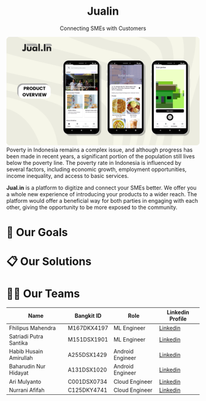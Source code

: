 <h1 align="center">Jualin</h1>
<p align="center">Connecting SMEs with Customers</p>

![Overview Banner!](img/overview.png "Overview Banner")
Poverty in Indonesia remains a complex issue, and although progress has been made in recent years, a significant portion of the population still lives below the poverty line. The poverty rate in Indonesia is influenced by several factors, including economic growth, employment opportunities, income inequality, and access to basic services.

**Jual.in** is a platform to digitize and connect your SMEs better. We offer you a whole new experience of introducing your products to a wider reach. The platform would offer a beneficial way for both parties in engaging with each other, giving the opportunity to be more exposed to the community.

# 🎯 Our Goals


# 📋 Our Solutions

# 👷‍♂️ Our Teams
| Name                   | Bangkit ID  | Role             | Linkedin Profile                                                        |
| ---------------------- | ----------  | ---------------- | ----------------------------------------------------------------------- |
| Fhilipus Mahendra      | M167DKX4197 | ML Engineer      | [Linkedin](https://www.linkedin.com/in/fhlpmah)                         |
| Satriadi Putra Santika | M151DSX1901 | ML Engineer      | [Linkedin](https://www.linkedin.com/in/spsantika)                       |
| Habib Husain Amirullah | A255DSX1429 | Android Engineer | [Linkedin](https://www.linkedin.com/in/amirullah13/)                    |
| Baharudin Nur Hidayat  | A131DSX1020 | Android Engineer | [Linkedin](https://www.linkedin.com/in/baharudin-nur-hidayat-432522203) |
| Ari Mulyanto           | C001DSX0734 | Cloud Engineer   | [Linkedin](https://www.linkedin.com/in/ari-mulyanto-b61324200/)         |
| Nurrani Afifah         | C125DKY4741 | Cloud Engineer   | [Linkedin](https://www.linkedin.com/in/nurrani-afifah/)                 |